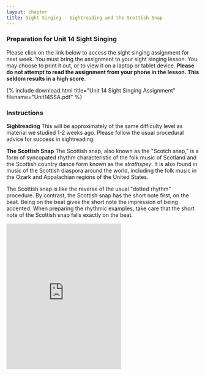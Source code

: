 ```yaml
---
layout: chapter
title: Sight Singing - Sightreading and the Scottish Snap
---
```


### Preparation for Unit 14 Sight Singing

Please click on the link below to access the sight singing assignment for next week. You must bring the assignment to your sight singing lesson. You may choose to print it out, or to view it on a laptop or tablet device. **Please do not attempt to read the assignment from your phone in the lesson. This seldom results in a high score.**

{% include download.html title="Unit 14 Sight Singing Assignment" filename="Unit14SSA.pdf" %}

### Instructions

**Sightreading**
This will be approximately of the same difficulty level as material we studied 1-2 weeks ago. Please follow the usual procedural advice for success in sightreading.

**The Scottish Snap**
The Scottish snap, also known as the "Scotch snap," is a form of syncopated rhythm characteristic of the folk music of Scotland and the Scottish country dance form known as the *strathspey*. It is also found in music of the Scottish diaspora around the world, including the folk music in the Ozark and Appalachian regions of the United States.

The Scottish snap is like the reverse of the usual "dotted rhythm" procedure. By contrast, the Scottish snap has the short note first, on the beat. Being on the beat gives the short note the impression of being accented. When preparing the rhythmic examples, take care that the short note of the Scottish snap falls exactly on the beat.

<iframe src="https://open.spotify.com/embed/album/1mOWIEjASufVEpBiZv54YC" width="300" height="380" frameborder="0" allowtransparency="true" allow="encrypted-media"></iframe>